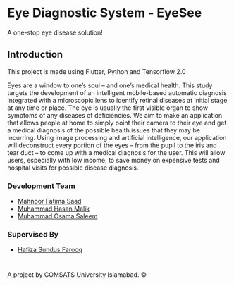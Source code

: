 # Eye Diagnostic System - EyeSee

A one-stop eye disease solution!

## Introduction

This project is made using Flutter, Python and Tensorflow 2.0

Eyes are a window to one’s soul – and one’s medical health. This study targets the development of an intelligent mobile-based automatic diagnosis integrated with a microscopic lens to identify retinal diseases at initial stage at any time or place. The eye is usually the first visible organ to show symptoms of any diseases of deficiencies. We aim to make an application that allows people at home to simply point their camera to their eye and get a medical diagnosis of the possible health issues that they may be incurring. Using image processing and artificial intelligence, our application will deconstruct every portion of the eyes – from the pupil to the iris and tear duct – to come up with a medical diagnosis for the user. This will allow users, especially with low income, to save money on expensive tests and hospital visits for possible disease diagnosis.

### Development Team

- [Mahnoor Fatima Saad](https://twitter.com/agirlismahnoor)
- [Muhammad Hasan Malik](https://twitter.com/ihassanjavaid)
- [Muhammad Osama Saleem](https://twitter.com/osama_1_1_1)

### Supervised By

- [Hafiza Sundus Farooq](http://ww3.comsats.edu.pk/faculty/FacultyAtoZ.aspx)

#

A project by COMSATS University Islamabad. ©
